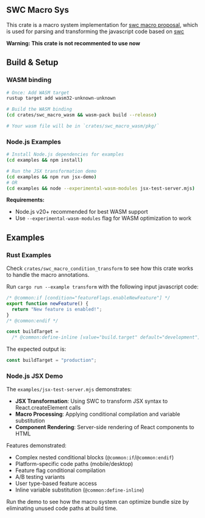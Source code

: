 ## SWC Macro Sys

This crate is a macro system implementation for [swc macro proposal](https://github.com/swc-project/swc/issues/10519), which is used for parsing and transforming the javascript code based on [swc](https://github.com/swc-project/swc)

**Warning: This crate is not recommented to use now**

## Build & Setup

### WASM binding

```sh
# Once: Add WASM target
rustup target add wasm32-unknown-unknown

# Build the WASM binding
(cd crates/swc_macro_wasm && wasm-pack build --release)

# Your wasm file will be in `crates/swc_macro_wasm/pkg/`
```

### Node.js Examples

```sh
# Install Node.js dependencies for examples
(cd examples && npm install)

# Run the JSX transformation demo
(cd examples && npm run jsx-demo)
# OR
(cd examples && node --experimental-wasm-modules jsx-test-server.mjs)
```

**Requirements:**
- Node.js v20+ recommended for best WASM support
- Use `--experimental-wasm-modules` flag for WASM optimization to work

## Examples

### Rust Examples

Check `crates/swc_macro_condition_transform` to see how this crate works to handle the macro annotations.

Run `cargo run --example transform` with the following input javascript code:

```js
/* @common:if [condition="featureFlags.enableNewFeature"] */
export function newFeature() {
  return "New feature is enabled!";
}
/* @common:endif */

const buildTarget =
  /* @common:define-inline [value="build.target" default="development"] */ "development";
```

The expected output is:

```js
const buildTarget = "production";
```

### Node.js JSX Demo

The `examples/jsx-test-server.mjs` demonstrates:

- **JSX Transformation**: Using SWC to transform JSX syntax to React.createElement calls
- **Macro Processing**: Applying conditional compilation and variable substitution
- **Component Rendering**: Server-side rendering of React components to HTML

Features demonstrated:
- Complex nested conditional blocks (`@common:if`/`@common:endif`)
- Platform-specific code paths (mobile/desktop)
- Feature flag conditional compilation
- A/B testing variants
- User type-based feature access
- Inline variable substitution (`@common:define-inline`)

Run the demo to see how the macro system can optimize bundle size by eliminating unused code paths at build time.


